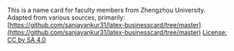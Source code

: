 This is a name card for faculty members from Zhengzhou University. Adapted from various sources, primarily: [https://github.com/sanjayankur31/latex-businesscard/tree/master](https://github.com/sanjayankur31/latex-businesscard/tree/master)
[License: CC by SA 4.0](https://creativecommons.org/licenses/by-sa/4.0/)
